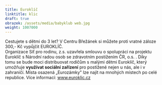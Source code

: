 ```yaml
---
title: Euroklíč
linktitle: klic
draft: true
obrazek: /assets/media/babyklub web.jpg
weight: 1007000
---
```


Cestujete s dětmi do 3 let? V Centru Břežánek si můžete proti vratné záloze 300,- Kč vypůjčit EUROKLÍČ.  
Organizace Síť pro rodinu, z.s. uzavřela smlouvu o spolupráci na projektu Euroklíč s Národní radou osob se zdravotním postižením ČR, o.s. . Díky tomu se bude moci distribuovat rodičům s malými dětmi Euroklíč, který umožňuje **využívat sociální zařízení** pro postižené nejen u nás, ale i v zahraničí. Místa osazená „Eurozámky" lze najít na mnohých místech po celé republice. Více informací: www.euroklic.cz

